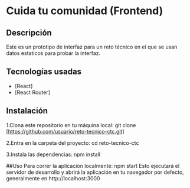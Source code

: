 # Cuida tu comunidad (Frontend)

## Descripción
Este es un prototipo de interfaz para un reto técnico en el que se usan datos estaticos para probar la interfaz.

## Tecnologías usadas

- [React]
- [React Router]

## Instalación
1.Clona este repositorio en tu máquina local:
   git clone [https://github.com/usuario/reto-tecnico-ctc.git]
   
2.Entra en la carpeta del proyecto:
  cd reto-tecnico-ctc

3.Instala las dependencias:
npm install

##Uso
Para correr la aplicación localmente:
npm start
Esto ejecutará el servidor de desarrollo y abrirá la aplicación en tu navegador por defecto, generalmente en http://localhost:3000
